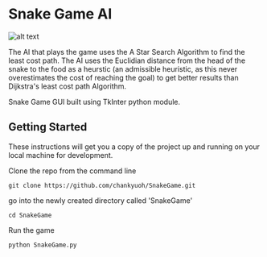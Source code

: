 # Snake Game AI

![alt text](https://media.giphy.com/media/3oKIPDUvDdTO5yOBHi/giphy.gif "Snake AI In Action")

The AI that plays the game uses the A Star Search Algorithm to find the least cost path. The AI uses the Euclidian distance from the head of the snake to the food as a heurstic (an admissible heuristic, as this never overestimates the cost of reaching the goal) to get better results than Dijkstra's least cost path Algorithm.

Snake Game GUI built using TkInter python module. 



## Getting Started

These instructions will get you a copy of the project up and running on your local machine for development.


Clone the repo from the command line

```
git clone https://github.com/chankyuoh/SnakeGame.git
```

go into the newly created directory called 'SnakeGame'

```
cd SnakeGame
```

Run the game

```
python SnakeGame.py
```
